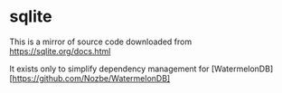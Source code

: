 # sqlite

This is a mirror of source code downloaded from https://sqlite.org/docs.html

It exists only to simplify dependency management for [WatermelonDB][https://github.com/Nozbe/WatermelonDB]
